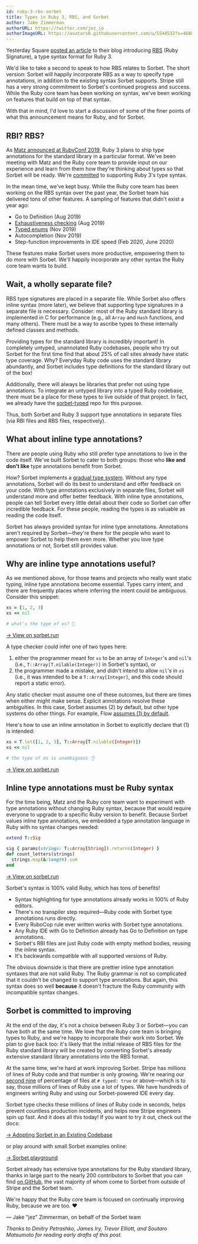 ```yaml
---
id: ruby-3-rbs-sorbet
title: Types in Ruby 3, RBS, and Sorbet
author: Jake Zimmerman
authorURL: https://twitter.com/jez_io
authorImageURL: https://avatars0.githubusercontent.com/u/5544532?s=460&v=4
---
```


Yesterday Square [posted an article][introducing-rbs] to their blog introducing [RBS][rbs] (Ruby Signature), a type syntax format for Ruby 3.

We'd like to take a second to speak to how RBS relates to Sorbet. The short version: Sorbet will happily incorporate RBS as a way to specify type annotations, in addition to the existing syntax Sorbet supports. Stripe still has a very strong commitment to Sorbet's continued progress and success. While the Ruby core team has been working on syntax, we've been working on features that build on top of that syntax.

With that in mind, I'd love to start a discussion of some of the finer points of what this announcement means for Ruby, and for Sorbet.

[introducing-rbs]: https://developer.squareup.com/blog/the-state-of-ruby-3-typing/
[rbs]: https://github.com/ruby/rbs

<!--truncate-->

## RBI? RBS?

As [Matz announced at RubyConf 2019][rubyconf-2019], Ruby 3 plans to ship type annotations for the standard library in a particular format. We've been meeting with Matz and the Ruby core team to provide input on our experience and learn from them how they're thinking about types so that Sorbet will be ready. We're [committed][faq-migration] to supporting Ruby 3's type syntax.

[rubyconf-2019]: https://youtu.be/2g9R7PUCEXo?t=2076
[faq-migration]: https://sorbet.org/docs/faq#when-ruby-3-gets-types-what-will-the-migration-plan-look-like

In the mean time, we've kept busy. While the Ruby core team has been working on the RBS syntax over the past year, the Sorbet team has delivered tons of other features. A sampling of features that didn't exist a year ago:

- Go to Definition (Aug 2019)
- [Exhaustiveness checking](/docs/exhaustiveness) (Aug 2019)
- [Typed enums](/docs/tenum) (Nov 2019)
- Autocompletion (Nov 2019)
- Step-function improvements in IDE speed (Feb 2020, June 2020)

These features make Sorbet users more productive, empowering them to do more with Sorbet. We'll happily incorporate any other syntax the Ruby core team wants to build.

## Wait, a wholly separate file?

RBS type signatures are placed in a separate file. While Sorbet also offers inline syntax (more later), we believe that supporting type signatures in a separate file is necessary. Consider: most of the Ruby standard library is implemented in C for performance (e.g., all `Array` and `Hash` functions, and many others). There must be a way to ascribe types to these internally defined classes and methods.

Providing types for the standard library is incredibly important! In completely untyped, unannotated Ruby codebases, people who try out Sorbet for the first time find that about 25% of call sites already have static type coverage. Why? Everyday Ruby code uses the standard library abundantly, and Sorbet includes type definitions for the standard library out of the box!

Additionally, there will always be libraries that prefer not using type annotations. To integrate an untyped library into a typed Ruby codebase, there must be a place for these types to live outside of that project. In fact, we already have the [sorbet-typed] repo for this purpose.

[sorbet-typed]: https://github.com/sorbet/sorbet-typed

Thus, both Sorbet and Ruby 3 support type annotations in separate files (via RBI files and RBS files, respectively).

## What about inline type annotations?

There are people using Ruby who still prefer type annotations to live in the code itself. We've built Sorbet to cater to both groups: those who **like and don't like** type annotations benefit from Sorbet.

How? Sorbet implements a [gradual type system]. Without any type annotations, Sorbet will do its best to understand and offer feedback on your code. With type annotations exclusively in separate files, Sorbet will understand more and offer better feedback. With inline type annotations, people can tell Sorbet every little detail about their code so Sorbet can offer incredible feedback. For these people, reading the types is as valuable as reading the code itself.

[gradual type system]: /docs/gradual

Sorbet has always provided syntax for inline type annotations. Annotations aren't required by Sorbet—they're there for the people who want to empower Sorbet to help them even more. Whether you love type annotations or not, Sorbet still provides value.

## Why are inline type annotations useful?

As we mentioned above, for those teams and projects who really want static typing, inline type annotations become essential. Types carry intent, and there are frequently places where inferring the intent could be ambiguous. Consider this snippet:

```ruby
xs = [1, 2, 3]
xs << nil

# what's the type of xs? 🤔
```

[→ View on sorbet.run](https://sorbet.run/#%23%20typed%3A%20true%0A%0Axs%20%3D%20%5B1%2C%202%2C%203%5D%0Axs%20%3C%3C%20nil)

A type checker could infer one of two types here:

1. either the programmer meant for `xs` to be an array of `Integer`'s and `nil`'s (i.e., `T::Array[T.nilable(Integer)]` in Sorbet's syntax), or
2. the programmer made a mistake, and didn't intend to allow `nil`'s in `xs` (i.e., it was intended to be a `T::Array[Integer]`, and this code should report a static error).

Any static checker must assume one of these outcomes, but there are times when either might make sense. Explicit annotations resolve these ambiguities. In this case, Sorbet assumes (2) by default, but other type systems do other things. For example, Flow [assumes (1) by default][flow-example].

[flow-example]: https://flow.org/try/#0MYewdgzgLgBAHhGBeGBtAjAGhgJmwZgF0BuAKAQDoAHAVwgAsAKMGgG1YEpig

Here's how to use an inline annotation in Sorbet to explicitly declare that (1) is intended:

```ruby
xs = T.let([1, 2, 3], T::Array[T.nilable(Integer)])
xs << nil

# the type of xs is unambiguous 👌
```

<a href="https://sorbet.run/#%23%20typed%3A%20true%0A%0Axs%20%3D%20T.let(%5B1%2C%202%2C%203%5D%2C%20T%3A%3AArray%5BT.nilable(Integer)%5D)%0Axs%20%3C%3C%20nil">→ View on sorbet.run</a>

## Inline type annotations must be Ruby syntax

For the time being, Matz and the Ruby core team want to experiment with type annotations without changing Ruby syntax, because that would require everyone to upgrade to a specific Ruby version to benefit. Because Sorbet values inline type annotations, we embedded a type annotation language in Ruby with no syntax changes needed:

```ruby
extend T::Sig

sig { params(strings: T::Array[String]).returns(Integer) }
def count_letters(strings)
  strings.map(&:length).sum
end
```

<a href="https://sorbet.run/#%23%20typed%3A%20true%0A%0Aextend%20T%3A%3ASig%0A%0Asig%20%7Bparams(strings%3A%20T%3A%3AArray%5BString%5D).returns(Integer)%7D%0Adef%20count_letters(strings)%0A%20%20strings.map(%26%3Alength).sum%0Aend">→ View on sorbet.run</a>

Sorbet's syntax is 100% valid Ruby, which has tons of benefits!

- Syntax highlighting for type annotations already works in 100% of Ruby editors.
- There's no transpiler step required—Ruby code with Sorbet type annotations runs directly.
- Every RuboCop rule ever written works with Sorbet type annotations.
- Any Ruby IDE with Go to Definition already has Go to Definition on type annotations.
- Sorbet's RBI files are just Ruby code with empty method bodies, reusing the inline syntax.
- It's backwards compatible with all supported versions of Ruby.

The obvious downside is that there are prettier inline type annotation syntaxes that are not valid Ruby. The Ruby grammar is not so complicated that it couldn't be changed to support type annotations. But again, this syntax does so well **because** it doesn't fracture the Ruby community with incompatible syntax changes.

## Sorbet is committed to improving

At the end of the day, it's not a choice between Ruby 3 or Sorbet—you can have both at the same time. We love that the Ruby core team is bringing types to Ruby, and we're happy to incorporate their work into Sorbet. We plan to give back too: it's likely that the initial release of RBS files for the Ruby standard library will be created by converting Sorbet's already extensive standard library annotations into the RBS format.

At the same time, we're hard at work improving Sorbet. Stripe has millions of lines of Ruby code and that number is only growing. We're nearing our [second nine] of percentage of files at `# typed: true` or above—which is to say, those millions of lines of Ruby use a lot of types. We have hundreds of engineers writing Ruby and using our Sorbet-powered IDE every day.

[second nine]: https://en.wikipedia.org/wiki/High_availability#Percentage_calculation

Sorbet type checks these millions of lines of Ruby code in seconds, helps prevent countless production incidents, and helps new Stripe engineers spin up fast. And it does all this today! If you want to try it out, check out the docs:

[→ Adopting Sorbet in an Existing Codebase](https://sorbet.org/docs/adopting)

or play around with small Sorbet examples online:

[→ Sorbet playground](https://sorbet.run)

Sorbet already has extensive type annotations for the Ruby standard library, thanks in large part to the nearly 200 contributors to Sorbet that you can find [on GitHub][contributors], the vast majority of whom come to Sorbet from outside of Stripe and the Sorbet team.

[contributors]: https://github.com/sorbet/sorbet/graphs/contributors

We're happy that the Ruby core team is focused on continually improving Ruby, because we are too. ❤️

— Jake "jez" Zimmerman, on behalf of the Sorbet team

_Thanks to Dmitry Petrashko, James Iry, Trevor Elliott, and Soutaro Matsumoto for reading early drafts of this post._
